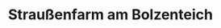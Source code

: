 ---
title: "Straußenfarm am Bolzenteich"
url: /schoenewalde/straussenfarm-am-bolzenteich/
shop: Hofladen
---